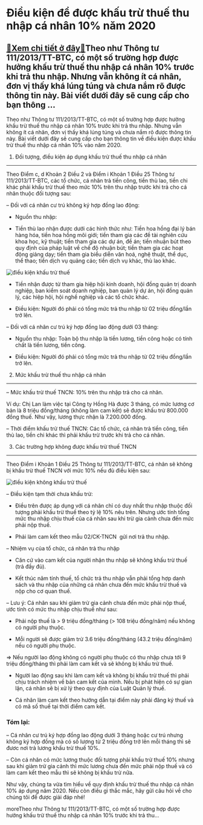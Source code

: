 Điều kiện để được khấu trừ thuế thu nhập cá nhân 10% năm 2020
=============================================================

[:gift:Xem chi tiết ở đây:gift:](https://hddtvn.com/dieu-kien-de-duoc-khau-tru-thue-thu-nhap-ca-nhan-10-nam-2020/)Theo như Thông tư 111/2013/TT-BTC, có một số trường hợp được hưởng khấu trừ thuế thu nhập cá nhân 10% trước khi trả thu nhập. Nhưng vẫn không ít cá nhân, đơn vị thấy khá lúng túng và chưa nắm rõ được thông tin này. Bài viết dưới đây sẽ cung cấp cho bạn thông …
--------------------------------------------------------------------------------------------------------------------------------------------------------------------------------------------------------------------------------------------------------------------

Theo như Thông tư 111/2013/TT-BTC, có một số trường hợp được hưởng khấu trừ thuế thu nhập cá nhân 10% trước khi trả thu nhập. Nhưng vẫn không ít cá nhân, đơn vị thấy khá lúng túng và chưa nắm rõ được thông tin này. Bài viết dưới đây sẽ cung cấp cho bạn thông tin về điều kiện được khấu trừ thuế thu nhập cá nhân 10% vào năm 2020.


1. Đối tượng, điều kiện áp dụng khấu trừ thuế thu nhập cá nhân
--------------------------------------------------------------


Theo Điểm c, d Khoản 2 Điều 2 và Điểm i Khoản 1 Điều 25 Thông tư 111/2013/TT-BTC, các tổ chức, cá nhân trả tiền công, tiền thù lao, tiền chi khác phải khấu trừ thuế theo mức 10% trên thu nhập trước khi trả cho cá nhân thuộc đối tượng sau:


– Đối với cá nhân cư trú không ký hợp đồng lao động:


+ Nguồn thu nhập:




* Tiền thù lao nhận được dưới các hình thức như: Tiền hoa hồng đại lý bán hàng hóa, tiền hoa hồng môi giới; tiền tham gia các đề tài nghiên cứu khoa học, kỹ thuật; tiền tham gia các dự án, đề án; tiền nhuận bút theo quy định của pháp luật về chế độ nhuận bút; tiền tham gia các hoạt động giảng dạy; tiền tham gia biểu diễn văn hoá, nghệ thuật, thể dục, thể thao; tiền dịch vụ quảng cáo; tiền dịch vụ khác, thù lao khác.



![điều kiện khấu trừ thuế](https://hddtvn.com/wp-content/uploads/2021/01/qq-1486862570870.jpg)




* Tiền nhận được từ tham gia hiệp hội kinh doanh, hội đồng quản trị doanh nghiệp, ban kiểm soát doanh nghiệp, ban quản lý dự án, hội đồng quản lý, các hiệp hội, hội nghề nghiệp và các tổ chức khác.



+ Điều kiện: Người đó phải có tổng mức trả thu nhập từ 02 triệu đồng/lần trở lên.


– Đối với cá nhân cư trú ký hợp đồng lao động dưới 03 tháng:


+ Nguồn thu nhập: Toàn bộ thu nhập là tiền lương, tiền công hoặc có tính chất là tiền lương, tiền công.


+ Điều kiện: Người đó phải có tổng mức trả thu nhập từ 02 triệu đồng/lần trở lên.


2. Mức khấu trừ thuế thu nhập cá nhân
-------------------------------------


– Mức khấu trừ thuế TNCN: 10% trên thu nhập trả cho cá nhân.


Ví dụ: Chị Lan làm việc tại Công ty Hồng Hà được 3 tháng, có mức lương cơ bản là 8 triệu đồng/tháng (không làm cam kết) sẽ được khấu trừ 800.000 đồng thuế. Như vậy, lương thực nhận là 7.200.000 đồng.


– Thời điểm khấu trừ thuế TNCN: Các tổ chức, cá nhân trả tiền công, tiền thù lao, tiền chi khác thì phải khấu trừ trước khi trả cho cá nhân.


3. Các trường hợp không được khấu trừ thuế TNCN
-----------------------------------------------


Theo Điểm i Khoản 1 Điều 25 Thông tư 111/2013/TT-BTC, cá nhân sẽ không bị khấu trừ thuế TNCN với mức 10% nếu đủ điều kiện sau:


![điều kiện không khấu trừ thuế](https://hddtvn.com/wp-content/uploads/2021/01/kinh-nghiem-quyet-toan-thue.png)


– Điều kiện tạm thời chưa khấu trừ:


+ Điều trên được áp dụng với cá nhân chỉ có duy nhất thu nhập thuộc đối tượng phải khấu trừ thuế theo tỷ lệ 10% nêu trên. Nhưng ước tính tổng mức thu nhập chịu thuế của cá nhân sau khi trừ gia cảnh chưa đến mức phải nộp thuế.


+ Phải làm cam kết theo mẫu 02/CK-TNCN  gửi nơi trả thu nhập.


– Nhiệm vụ của tổ chức, cá nhân trả thu nhập


+ Căn cứ vào cam kết của người nhận thu nhập sẽ không khấu trừ thuế (trả đầy đủ).


+ Kết thúc năm tính thuế, tổ chức trả thu nhập vẫn phải tổng hợp danh sách và thu nhập của những cá nhân chưa đến mức khấu trừ thuế và nộp cho cơ quan thuế.


– Lưu ý: Cá nhân sau khi giảm trừ gia cảnh chưa đến mức phải nộp thuế, ước tính có mức thu nhập chịu thuế như sau:


+ Phải nộp thuế là > 9 triệu đồng/tháng (> 108 triệu đồng/năm) nếu không có người phụ thuộc.


+ Mỗi người sẽ được giảm trừ 3.6 triệu đồng/tháng (43.2 triệu đồng/năm) nếu có người phụ thuộc.


=> Nếu người lao động không có người phụ thuộc có thu nhập chưa tới 9 triệu đồng/tháng thì phải làm cam kết và sẽ không bị khấu trừ thuế.


+ Người lao động sau khi làm cam kết và không bị khấu trừ thuế thì phải chịu trách nhiệm về bản cam kết của mình. Nếu bị phát hiện có sự gian lận, cá nhân sẽ bị xử lý theo quy định của Luật Quản lý thuế.


+ Cá nhân làm cam kết theo hướng dẫn tại điểm này phải đăng ký thuế và có mã số thuế tại thời điểm cam kết.


### Tóm lại:


– Cá nhân cư trú ký hợp đồng lao động dưới 3 tháng hoặc cư trú nhưng không ký hợp đồng mà có số lương từ 2 triệu đồng trở lên mỗi tháng thì sẽ đươc nơi trả lương khấu trừ thuế 10%.


– Còn cá nhân có mức lương thuộc đối tượng phải khấu trừ thuế 10% nhưng sau khi giảm trừ gia cảnh thì mức lương chưa đến mức phải nộp thuế và có làm cam kết theo mẫu thì sẽ không bị khấu trừ nữa.


Như vậy, chúng ta vừa tìm hiểu về quy định khấu trừ thuế thu nhập cá nhân 10% áp dụng năm 2020. Nếu còn điều gì thắc mắc, hãy gửi câu hỏi về cho chúng tôi để được giải đáp nhé!



moreTheo như Thông tư 111/2013/TT-BTC, có một số trường hợp được hưởng khấu trừ thuế thu nhập cá nhân 10% trước khi trả thu…

